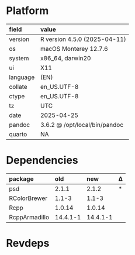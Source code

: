 # Platform

|field    |value                         |
|:--------|:-----------------------------|
|version  |R version 4.5.0 (2025-04-11)  |
|os       |macOS Monterey 12.7.6         |
|system   |x86_64, darwin20              |
|ui       |X11                           |
|language |(EN)                          |
|collate  |en_US.UTF-8                   |
|ctype    |en_US.UTF-8                   |
|tz       |UTC                           |
|date     |2025-04-25                    |
|pandoc   |3.6.2 @ /opt/local/bin/pandoc |
|quarto   |NA                            |

# Dependencies

|package       |old      |new      |Δ  |
|:-------------|:--------|:--------|:--|
|psd           |2.1.1    |2.1.2    |*  |
|RColorBrewer  |1.1-3    |1.1-3    |   |
|Rcpp          |1.0.14   |1.0.14   |   |
|RcppArmadillo |14.4.1-1 |14.4.1-1 |   |

# Revdeps

